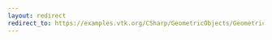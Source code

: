 ```yaml
---
layout: redirect
redirect_to: https://examples.vtk.org/CSharp/GeometricObjects/GeometricObjectsDemo/
---
```

